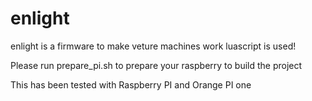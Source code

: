 # enlight
enlight is a firmware to make veture machines work
luascript is used!

Please run prepare_pi.sh to prepare your raspberry to build the project

This has been tested with Raspberry PI and Orange PI one
